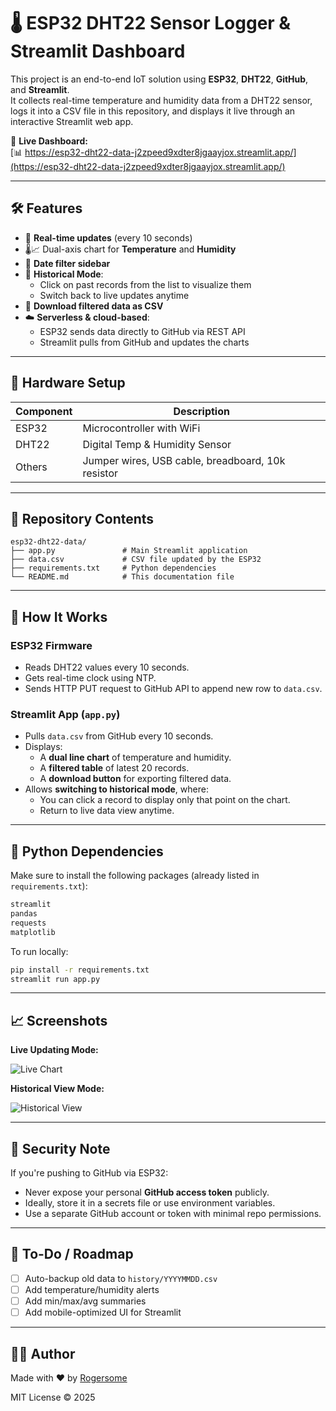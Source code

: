 
# 🌡️ ESP32 DHT22 Sensor Logger & Streamlit Dashboard

This project is an end-to-end IoT solution using **ESP32**, **DHT22**, **GitHub**, and **Streamlit**.  
It collects real-time temperature and humidity data from a DHT22 sensor, logs it into a CSV file in this repository, and displays it live through an interactive Streamlit web app.

🔗 **Live Dashboard:**  
[📊 https://esp32-dht22-data-j2zpeed9xdter8jgaayjox.streamlit.app/](https://esp32-dht22-data-j2zpeed9xdter8jgaayjox.streamlit.app/)

---

## 🛠️ Features

- 🔁 **Real-time updates** (every 10 seconds)
- 🌡️📈 Dual-axis chart for **Temperature** and **Humidity**
- 📅 **Date filter sidebar**
- 🧠 **Historical Mode**:
  - Click on past records from the list to visualize them
  - Switch back to live updates anytime
- 💾 **Download filtered data as CSV**
- ☁️ **Serverless & cloud-based**:
  - ESP32 sends data directly to GitHub via REST API
  - Streamlit pulls from GitHub and updates the charts

---

## 🔧 Hardware Setup

| Component | Description |
|----------|-------------|
| ESP32    | Microcontroller with WiFi |
| DHT22    | Digital Temp & Humidity Sensor |
| Others   | Jumper wires, USB cable, breadboard, 10k resistor |

---

## 📂 Repository Contents

```
esp32-dht22-data/
├── app.py               # Main Streamlit application
├── data.csv             # CSV file updated by the ESP32
├── requirements.txt     # Python dependencies
└── README.md            # This documentation file
```

---

## 🚀 How It Works

### ESP32 Firmware
- Reads DHT22 values every 10 seconds.
- Gets real-time clock using NTP.
- Sends HTTP PUT request to GitHub API to append new row to `data.csv`.

### Streamlit App (`app.py`)
- Pulls `data.csv` from GitHub every 10 seconds.
- Displays:
  - A **dual line chart** of temperature and humidity.
  - A **filtered table** of latest 20 records.
  - A **download button** for exporting filtered data.
- Allows **switching to historical mode**, where:
  - You can click a record to display only that point on the chart.
  - Return to live data view anytime.

---

## 🧪 Python Dependencies

Make sure to install the following packages (already listed in `requirements.txt`):

```txt
streamlit
pandas
requests
matplotlib
```

To run locally:

```bash
pip install -r requirements.txt
streamlit run app.py
```

---

## 📈 Screenshots

**Live Updating Mode:**

![Live Chart](https://github.com/Rogersome/esp32-dht22-data/blob/main/assets/live-chart-preview.png)

**Historical View Mode:**

![Historical View](https://github.com/Rogersome/esp32-dht22-data/blob/main/assets/historical-mode-preview.png)

---

## 🔐 Security Note

If you're pushing to GitHub via ESP32:
- Never expose your personal **GitHub access token** publicly.
- Ideally, store it in a secrets file or use environment variables.
- Use a separate GitHub account or token with minimal repo permissions.

---

## 📌 To-Do / Roadmap

- [ ] Auto-backup old data to `history/YYYYMMDD.csv`
- [ ] Add temperature/humidity alerts
- [ ] Add min/max/avg summaries
- [ ] Add mobile-optimized UI for Streamlit

---

## 👨‍💻 Author

Made with ❤️ by [Rogersome](https://github.com/Rogersome)

MIT License © 2025
